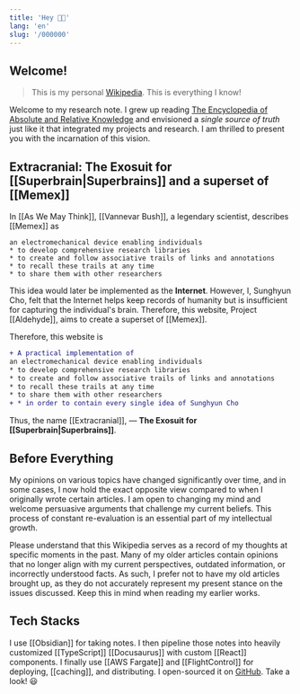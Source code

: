 ```yaml
---
title: 'Hey 👋🏻'
lang: 'en'
slug: '/000000'
---
```


## Welcome!

> This is my personal [Wikipedia](https://en.wikipedia.org/wiki/Wikipedia).
> This is everything I know!

Welcome to my research note.
I grew up reading [The Encyclopedia of Absolute and Relative Knowledge](https://en.wikipedia.org/wiki/L%27Encyclop%C3%A9die_du_savoir_relatif_et_absolu) and envisioned a _single source of truth_ just like it that integrated my projects and research.
I am thrilled to present you with the incarnation of this vision.

## Extracranial: The Exosuit for [[Superbrain|Superbrains]] and a superset of [[Memex]]

In [[As We May Think]], [[Vannevar Bush]], a legendary scientist, describes [[Memex]] as

```
an electromechanical device enabling individuals
* to develop comprehensive research libraries
* to create and follow associative trails of links and annotations
* to recall these trails at any time
* to share them with other researchers
```

This idea would later be implemented as the **Internet**. However, I, Sunghyun Cho, felt that the Internet helps keep records of humanity but is insufficient for capturing the individual's brain. Therefore, this website, Project [[Aldehyde]], aims to create a superset of [[Memex]].

Therefore, this website is

```diff
+ A practical implementation of
an electromechanical device enabling individuals
* to develep comprehensive research libraries
* to create and follow associative trails of links and annotations
* to recall these trails at any time
* to share them with other researchers
+ * in order to contain every single idea of Sunghyun Cho
```

Thus, the name [[Extracranial]], — **The Exosuit for [[Superbrain|Superbrains]]**.

## Before Everything

My opinions on various topics have changed significantly over time, and in some cases, I now hold the exact opposite view compared to when I originally wrote certain articles. I am open to changing my mind and welcome persuasive arguments that challenge my current beliefs. This process of constant re-evaluation is an essential part of my intellectual growth.

Please understand that this Wikipedia serves as a record of my thoughts at specific moments in the past. Many of my older articles contain opinions that no longer align with my current perspectives, outdated information, or incorrectly understood facts. As such, I prefer not to have my old articles brought up, as they do not accurately represent my present stance on the issues discussed. Keep this in mind when reading my earlier works.

## Tech Stacks

I use [[Obsidian]] for taking notes.
I then pipeline those notes into heavily customized [[TypeScript]] [[Docusaurus]] with custom [[React]] components.
I finally use [[AWS Fargate]] and [[FlightControl]] for deploying, [[caching]], and distributing.
I open-sourced it on [GitHub](https://github.com/anaclumos/extracranial).
Take a look! 😃
